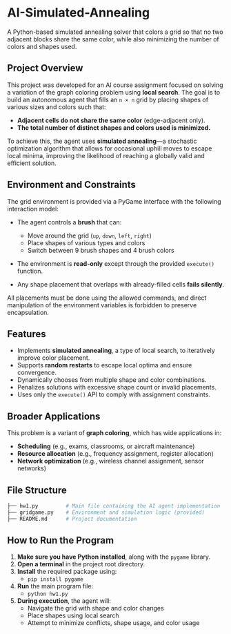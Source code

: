 # AI-Simulated-Annealing

A Python-based simulated annealing solver that colors a grid so that no two adjacent blocks share the same color, while also minimizing the number of colors and shapes used.

## Project Overview

This project was developed for an AI course assignment focused on solving a variation of the graph coloring problem using **local search**. The goal is to build an autonomous agent that fills an `n × n` grid by placing shapes of various sizes and colors such that:

- **Adjacent cells do not share the same color** (edge-adjacent only).
- **The total number of distinct shapes and colors used is minimized.**

To achieve this, the agent uses **simulated annealing**—a stochastic optimization algorithm that allows for occasional uphill moves to escape local minima, improving the likelihood of reaching a globally valid and efficient solution.

## Environment and Constraints

The grid environment is provided via a PyGame interface with the following interaction model:

- The agent controls a **brush** that can:
  - Move around the grid (`up`, `down`, `left`, `right`)
  - Place shapes of various types and colors
  - Switch between 9 brush shapes and 4 brush colors

- The environment is **read-only** except through the provided `execute()` function.

- Any shape placement that overlaps with already-filled cells **fails silently**.

All placements must be done using the allowed commands, and direct manipulation of the environment variables is forbidden to preserve encapsulation.

## Features

- Implements **simulated annealing**, a type of local search, to iteratively improve color placement.
- Supports **random restarts** to escape local optima and ensure convergence.
- Dynamically chooses from multiple shape and color combinations.
- Penalizes solutions with excessive shape count or invalid placements.
- Uses only the `execute()` API to comply with assignment constraints.

## Broader Applications

This problem is a variant of **graph coloring**, which has wide applications in:

- **Scheduling** (e.g., exams, classrooms, or aircraft maintenance)
- **Resource allocation** (e.g., frequency assignment, register allocation)
- **Network optimization** (e.g., wireless channel assignment, sensor networks)

## File Structure
```bash
├── hw1.py         # Main file containing the AI agent implementation
├── gridgame.py    # Environment and simulation logic (provided)
├── README.md      # Project documentation
```

## How to Run the Program

1. **Make sure you have Python installed**, along with the `pygame` library.
2. **Open a terminal** in the project root directory.
3. **Install** the required package using:
   - `pip install pygame`
4. **Run** the main program file:
   - `python hw1.py`
5. **During execution**, the agent will:
   - Navigate the grid with shape and color changes
   - Place shapes using local search
   - Attempt to minimize conflicts, shape usage, and color usage

